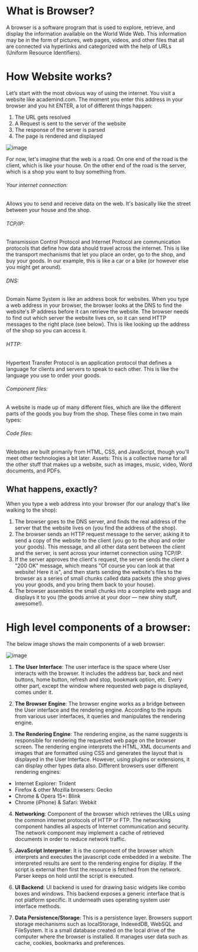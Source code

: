# What is Browser?

  A browser is a software program that is used to explore, retrieve, and display the information available on the World Wide Web. 
This information may be in the form of pictures, web pages, videos, and other files that all are connected via hyperlinks and categorized with the help of URLs (Uniform Resource Identifiers).

# How Website works?

Let’s start with the most obvious way of using the internet. You visit a website like academind.com.
The moment you enter this address in your browser and you hit ENTER, a lot of different things happen:
1. The URL gets resolved
2. A Request is sent to the server of the website
3. The response of the server is parsed
4. The page is rendered and displayed

![image](https://user-images.githubusercontent.com/113002603/193410219-33501b2b-35cc-4098-8b31-d1c33366d198.png)

For now, let's imagine that the web is a road. On one end of the road is the client, which is like your house. On the other end of the road is the server, which is a shop you want to buy something from.

###### Your internet connection: 
Allows you to send and receive data on the web. It's basically like the street between your house and the shop.
###### TCP/IP: 
Transmission Control Protocol and Internet Protocol are communication protocols that define how data should travel across the internet. This is like the transport mechanisms that let you place an order, go to the shop, and buy your goods. In our example, this is like a car or a bike (or however else you might get around).
###### DNS:
Domain Name System is like an address book for websites. When you type a web address in your browser, the browser looks at the DNS to find the website's IP address before it can retrieve the website. The browser needs to find out which server the website lives on, so it can send HTTP messages to the right place (see below). This is like looking up the address of the shop so you can access it.
###### HTTP: 
Hypertext Transfer Protocol is an application protocol that defines a language for clients and servers to speak to each other. This is like the language you use to order your goods.
###### Component files: 
A website is made up of many different files, which are like the different parts of the goods you buy from the shop. These files come in two main types:
###### Code files: 
Websites are built primarily from HTML, CSS, and JavaScript, though you'll meet other technologies a bit later.
Assets: This is a collective name for all the other stuff that makes up a website, such as images, music, video, Word documents, and PDFs.

## What happens, exactly?

When you type a web address into your browser (for our analogy that's like walking to the shop):

1. The browser goes to the DNS server, and finds the real address of the server that the website lives on (you find the address of the shop).
2. The browser sends an HTTP request message to the server, asking it to send a copy of the website to the client (you go to the shop and order your goods). This message, and all other data sent between the client and the server, is sent across your internet connection using TCP/IP.
3. If the server approves the client's request, the server sends the client a "200 OK" message, which means "Of course you can look at that website! Here it is", and then starts sending the website's files to the browser as a series of small chunks called data packets (the shop gives you your goods, and you bring them back to your house).
4. The browser assembles the small chunks into a complete web page and displays it to you (the goods arrive at your door — new shiny stuff, awesome!).

# High level components of a browser:

The below image shows the main components of a web browser:

![image](https://user-images.githubusercontent.com/113002603/193410930-2e7a5be1-558e-4031-b2a4-ddb6ddcf143b.png)

1. **The User Interface**:
The user interface is the space where User interacts with the browser. It includes the address bar, back and next buttons, home button, refresh and stop, bookmark option, etc. Every other part, except the window where requested web page is displayed, comes under it.

2. **The Browser Engine**: 
The browser engine works as a bridge between the User interface and the rendering engine. According to the inputs from various user interfaces, it queries and manipulates the rendering engine.

3. **The Rendering Engine**: 
The rendering engine, as the name suggests is responsible for rendering the requested web page on the browser screen. The rendering engine interprets the HTML, XML documents and images that are formatted using CSS and generates the layout that is displayed in the User Interface. However, using plugins or extensions, it can display other types data also. Different browsers user different rendering engines:
- Internet Explorer: Trident
- Firefox & other Mozilla browsers: Gecko
- Chrome & Opera 15+: Blink
- Chrome (iPhone) & Safari: Webkit

4. **Networking**: 
Component of the browser which retrieves the URLs using the common internet protocols of HTTP or FTP. The networking component handles all aspects of Internet communication and security. The network component may implement a cache of retrieved documents in order to reduce network traffic.

5. **JavaScript Interpreter**: 
It is the component of the browser which interprets and executes the javascript code embedded in a website. The interpreted results are sent to the rendering engine for display. If the script is external then first the resource is fetched from the network. Parser keeps on hold until the script is executed.

6. **UI Backend**: 
UI backend is used for drawing basic widgets like combo boxes and windows. This backend exposes a generic interface that is not platform specific. It underneath uses operating system user interface methods.

7. **Data Persistence/Storage**: 
This is a persistence layer. Browsers support storage mechanisms such as localStorage, IndexedDB, WebSQL and FileSystem. It is a small database created on the local drive of the computer where the browser is installed. It manages user data such as cache, cookies, bookmarks and preferences.






